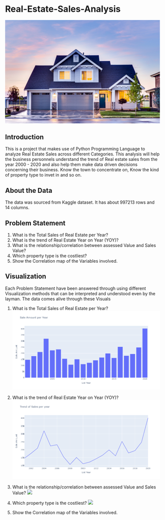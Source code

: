 # Real-Estate-Sales-Analysis
![](Real-Estate_Pic.jpg)

## Introduction   
This is a project that makes use of Python Programming Language to analyze Real Estate Sales across different Categories. This analysis will help the business personnels understand the trend of Real estate sales from the year 2000 - 2020 and also help them make data driven decisions concerning their business. Know the town to concentrate on, Know the kind of property type to invet in and so on.

## About the Data
The data was sourced from Kaggle dataset.
It has about 997213 rows and 14 columns.


## Problem Statement
1.	What is the Total Sales of Real Estate per Year?
2.	What is the trend of Real Estate Year on Year (YOY)?
3.	What is the relationship/correlation between assessed Value and Sales Value?
4.	Which property type is the costliest?
5.  Show the Correlation map of the Variables involved.

## Visualization
Each Problem Statement have been answered through using different Visualization methods that can be interpreted and understood even by the layman. The data comes alive through these Visuals
1.	What is the Total Sales of Real Estate per Year?
![](Sale_Amount_Year.png)

2. What is the trend of Real Estate Year on Year (YOY)?
![](Trend_sales_year.png)

3.	What is the relationship/correlation between assessed Value and Sales Value?
![](Real_assess_sale.png)

4.	Which property type is the costliest?
![](Property_SaleAmt)

5.  Show the Correlation map of the Variables involved.
![]()


